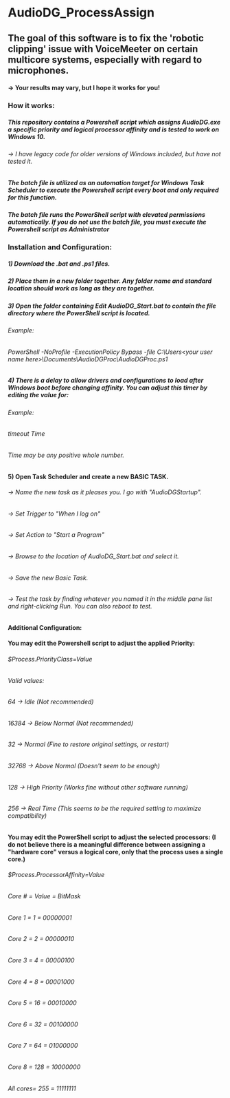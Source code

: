 # AudioDG_ProcessAssign
## The goal of this software is to fix the 'robotic clipping' issue with VoiceMeeter on certain multicore systems, especially with regard to microphones.
#### → Your results may vary, but I hope it works for you!

###  How it works:
##### This repository contains a Powershell script which assigns AudioDG.exe a specific priority and logical processor affinity and is tested to work on Windows 10. 
######    → I have legacy code for older versions of Windows included, but have not tested it.
##### The batch file is utilized as an automation target for Windows Task Scheduler to execute the Powershell script every boot and only required for this function.
##### The batch file runs the PowerShell script with elevated permissions automatically. If you do not use the batch file, you must execute the Powershell script as Administrator ##

### Installation and Configuration:
##### 1) Download the .bat and .ps1 files.
##### 2) Place them in a new folder together. Any folder name and standard location should work as long as they are together.

##### 3) Open the folder containing Edit AudioDG_Start.bat to contain the file directory where the PowerShell script is located.
######    Example:
######    PowerShell -NoProfile -ExecutionPolicy Bypass -file C:\Users\<your user name here>\Documents\AudioDGProc\AudioDGProc.ps1

##### 4) There is a delay to allow drivers and configurations to load after Windows boot before changing affinity. You can adjust this timer by editing the value for:
######    Example:
######    timeout Time
######    Time may be any positive whole number.

#### 5) Open Task Scheduler and create a new BASIC TASK.
###### → Name the new task as it pleases you. I go with "AudioDGStartup".
###### → Set Trigger to "When I log on"
###### → Set Action to "Start a Program"
###### → Browse to the location of AudioDG_Start.bat and select it.
###### → Save the new Basic Task.
###### → Test the task by finding whatever you named it in the middle pane list and right-clicking Run. You can also reboot to test.

#### Additional Configuration:

#### You may edit the Powershell script to adjust the applied Priority:
###### $Process.PriorityClass=Value
###### Valid values: 
###### 64     →  Idle (Not recommended)
###### 16384  →  Below Normal (Not recommended)
###### 32     →  Normal (Fine to restore original settings, or restart)
###### 32768  →  Above Normal (Doesn't seem to be enough)
###### 128    →  High Priority (Works fine without other software running)
###### 256    →  Real Time (This seems to be the required setting to maximize compatibility)

#### You may edit the PowerShell script to adjust the selected processors: (I do not believe there is a meaningful difference between assigning a "hardware core" versus a logical core, only that the process uses a single core.)
###### $Process.ProcessorAffinity=Value
######    Core # = Value  = BitMask
######    Core 1 = 1      = 00000001
######    Core 2 = 2      = 00000010
######    Core 3 = 4      = 00000100
######    Core 4 = 8      = 00001000
######    Core 5 = 16     = 00010000
######    Core 6 = 32     = 00100000
######    Core 7 = 64     = 01000000
######    Core 8 = 128    = 10000000
######    All cores= 255  = 11111111
